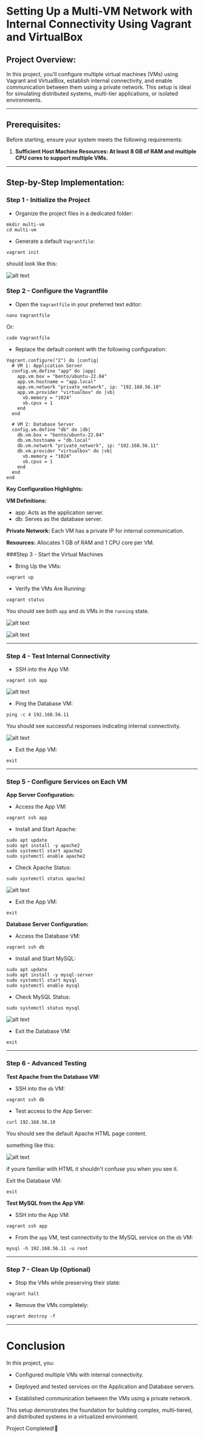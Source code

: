 # Setting Up a Multi-VM Network with Internal Connectivity Using Vagrant and VirtualBox

## Project Overview:

In this project, you’ll configure multiple virtual machines (VMs) using Vagrant and VirtualBox, establish internal connectivity, and enable communication between them using a private network. This setup is ideal for simulating distributed systems, multi-tier applications, or isolated environments.

---

## Prerequisites:
Before starting, ensure your system meets the following requirements:

1. **Sufficient Host Machine Resources: At least 8 GB of RAM and multiple CPU cores to support multiple VMs.**

---

## Step-by-Step Implementation:

### Step 1 - Initialize the Project

- Organize the project files in a dedicated folder:

```
mkdir multi-vm
cd multi-vm 
```

- Generate a default `Vagrantfile`:

```
vagrant init
```

should look like this:

![alt text](image/step1%20vag.png)

### Step 2 - Configure the Vagrantfile

- Open the `Vagrantfile` in your preferred text editor:

```
nano Vagrantfile
```

Or:

```
code Vagrantfile
```

- Replace the default content with the following configuration:

```
Vagrant.configure("2") do |config|
  # VM 1: Application Server
  config.vm.define "app" do |app|
    app.vm.box = "bento/ubuntu-22.04"
    app.vm.hostname = "app.local"
    app.vm.network "private_network", ip: "192.168.56.10"
    app.vm.provider "virtualbox" do |vb|
      vb.memory = "1024"
      vb.cpus = 1
    end
  end

  # VM 2: Database Server
  config.vm.define "db" do |db|
    db.vm.box = "bento/ubuntu-22.04"
    db.vm.hostname = "db.local"
    db.vm.network "private_network", ip: "192.168.56.11"
    db.vm.provider "virtualbox" do |vb|
      vb.memory = "1024"
      vb.cpus = 1
    end
  end
end
```

**Key Configuration Highlights:**

**VM Definitions:**

- app: Acts as the application server.
- db: Serves as the database server.

**Private Network:** Each VM has a private IP for internal communication.

**Resources:** Allocates 1 GB of RAM and 1 CPU core per VM.

###Step 3 - Start the Virtual Machines

- Bring Up the VMs:

```
vagrant up
```

- Verify the VMs Are Running:

```
vagrant status
```

You should see both `app` and `db` VMs in the `running` state.

![alt text](image/vag%20status%20running.png)

![alt text](image/oracle%20box%20runnung.png)

---

### Step 4 - Test Internal Connectivity

- SSH into the App VM:

```
vagrant ssh app
```

![alt text](image/vag%20ssh%20app.png)

- Ping the Database VM:

```
ping -c 4 192.168.56.11
```

You should see successful responses indicating internal connectivity.

![alt text](image/ping%20db%20vm.png)

- Exit the App VM:

```
exit
```

---

### Step 5 - Configure Services on Each VM

**App Server Configuration:**

- Access the App VM:

```
vagrant ssh app
```

- Install and Start Apache:

```
sudo apt update
sudo apt install -y apache2
sudo systemctl start apache2
sudo systemctl enable apache2
```

- Check Apache Status:

```
sudo systemctl status apache2 
```

![alt text](image/check%20apa%20stat.png)

- Exit the App VM:

```
exit
```

**Database Server Configuration:**

- Access the Database VM:

```
vagrant ssh db
```

- Install and Start MySQL:

```
sudo apt update
sudo apt install -y mysql-server
sudo systemctl start mysql
sudo systemctl enable mysql
```

- Check MySQL Status:

```
sudo systemctl status mysql 
```

![alt text](image/check%20sql%20stat.png)

- Exit the Database VM:

```
exit
```

---

### Step 6 - Advanced Testing

**Test Apache from the Database VM:**

- SSH into the `db` VM:

```
vagrant ssh db
```

- Test access to the App Server:

```
curl 192.168.56.10
```

You should see the default Apache HTML page content.

something like this: 

![alt text](image/defualt%20apache%20html.png)

if youre familiar with HTML it shouldn't confuse you when you see it.

Exit the Database VM:

```
exit
```


**Test MySQL from the App VM:**

- SSH into the App VM:

```
vagrant ssh app
```


- From the `app` VM, test connectivity to the MySQL service on the `db` VM:

```
mysql -h 192.168.56.11 -u root
```

---

### Step 7 - Clean Up (Optional)

- Stop the VMs while preserving their state:

```
vagrant halt
```

- Remove the VMs completely:
```
vagrant destroy -f
```

---

# Conclusion

In this project, you:

- Configured multiple VMs with internal connectivity.

- Deployed and tested services on the Application and Database servers.

- Established communication between the VMs using a private network.

This setup demonstrates the foundation for building complex, multi-tiered, and distributed systems in a virtualized environment.

Project Completed!🎉